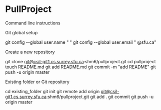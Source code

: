 # PullProject

Command line instructions


Git global setup

git config --global user.name " "
git config --global user.email " @sfu.ca"

Create a new repository

git clone git@csil-git1.cs.surrey.sfu.ca:shm6/pullproject.git
cd pullproject
touch README.md
git add README.md
git commit -m "add README"
git push -u origin master

Existing folder or Git repository

cd existing_folder
git init
git remote add origin git@csil-git1.cs.surrey.sfu.ca:shm6/pullproject.git
git add .
git commit
git push -u origin master